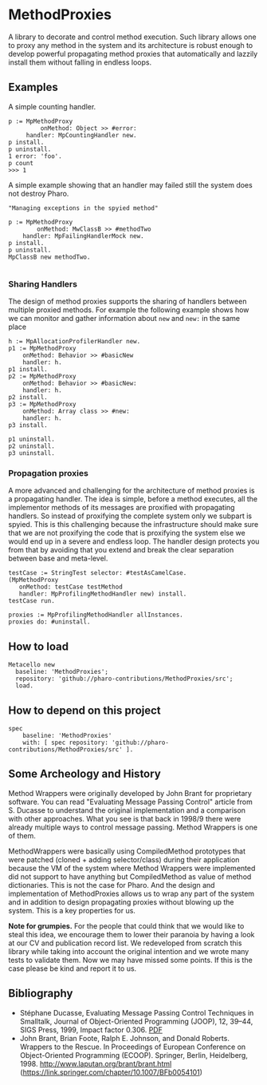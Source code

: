 # MethodProxies
A library to decorate and control method execution. Such library allows one to proxy any method in the system and its architecture is robust enough to develop powerful propagating method proxies that automatically and lazzily install them without falling in endless loops.




## Examples

A simple counting handler.

```
p := MpMethodProxy 
         onMethod: Object >> #error: 
	 handler: MpCountingHandler new.
p install.
p uninstall.
1 error: 'foo'.
p count 
>>> 1
```

A simple example showing that an handler may failed still the system does not destroy Pharo.

```
"Managing exceptions in the spyied method"

p := MpMethodProxy 
        onMethod: MwClassB >> #methodTwo 
	handler: MpFailingHandlerMock new.
p install.
p uninstall.
MpClassB new methodTwo.


```


### Sharing Handlers
The design of method proxies supports the sharing of handlers between multiple proxied methods. 
For example the following example shows how we can monitor and gather information about `new` and `new:` in the same place

```
h := MpAllocationProfilerHandler new.
p1 := MpMethodProxy 
	onMethod: Behavior >> #basicNew 
	handler: h.
p1 install.
p2 := MpMethodProxy 
	onMethod: Behavior >> #basicNew: 
	handler: h.
p2 install.
p3 := MpMethodProxy 
	onMethod: Array class >> #new: 
	handler: h.
p3 install.

p1 uninstall.
p2 uninstall.
p3 uninstall.
```

### Propagation proxies

A more advanced and challenging for the architecture of method proxies is a propagating handler. 
The idea is simple, before a method executes, all the implementor methods of its messages are proxified with propagating handlers.
So instead of proxifying the complete system only we subpart is spyied. This is this challenging because the infrastructure should make sure that we are not proxifying the code that is proxifying the system else we would end up in a severe and endless loop. 
The handler design protects you from that by avoiding that you extend and break the clear separation between base and meta-level.


```
testCase := StringTest selector: #testAsCamelCase.
(MpMethodProxy 
   onMethod: testCase testMethod 
   handler: MpProfilingMethodHandler new) install.
testCase run.

proxies := MpProfilingMethodHandler allInstances.
proxies do: #uninstall.
```

## How to load

```
Metacello new
  baseline: 'MethodProxies';
  repository: 'github://pharo-contributions/MethodProxies/src';
  load.
```

## How to depend on this project

```
spec 
    baseline: 'MethodProxies' 
    with: [ spec repository: 'github://pharo-contributions/MethodProxies/src' ].
```


## Some Archeology and History

Method Wrappers were originally developed by John Brant for proprietary software. You can read "Evaluating Message Passing Control" article from S. Ducasse to understand the original implementation and a comparison with other approaches. What you see is that back in 1998/9 there were already multiple ways to control message passing. Method Wrappers is one of them. 

MethodWrappers were basically using CompiledMethod prototypes that were patched (cloned + adding selector/class) during their application because the VM of the system where Method Wrappers were implemented did not support to have anything but CompiledMethod as value of method dictionaries. 
This is not the case for Pharo. And the design and implementation of MethodProxies allows us to wrap any part of the system and in addition to design propagating proxies without blowing up the system. This is a key properties for us.

**Note for grumpies.** For the people that could think that we would like to steal this idea, we encourage them to lower their paranoia by having a look at our CV and publication record list. We redeveloped from scratch this library while taking into account the original intention and we wrote many tests to validate them. Now we may have missed some points. If this is the case please be kind and report it to us. 

## Bibliography

- Stéphane Ducasse, Evaluating Message Passing Control Techniques in Smalltalk, Journal of Object-Oriented Programming (JOOP), 12, 39–44, SIGS Press, 1999, Impact factor 0.306. [PDF](http://rmod-files.lille.inria.fr/Team/Texts/Papers/Duca99aMsgPassingControl.pdf)
- John Brant, Brian Foote, Ralph E. Johnson, and Donald Roberts. Wrappers to the Rescue. In Proceedings of European Conference on Object-Oriented Programming (ECOOP). Springer, Berlin, Heidelberg, 1998. http://www.laputan.org/brant/brant.html (https://link.springer.com/chapter/10.1007/BFb0054101)


